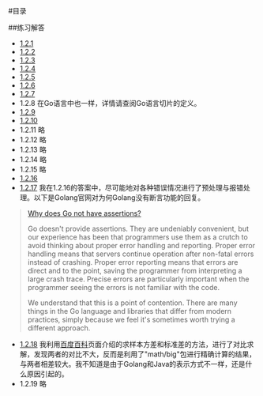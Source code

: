 #目录

##练习解答
* [1.2.1](./1.2.1/main.go)
* [1.2.2](./1.2.2/main.go)
* [1.2.3](./1.2.3/main.go)
* [1.2.4](./1.2.4/main.go)
* [1.2.5](./1.2.5/main.go)
* [1.2.6](./1.2.6/main.go)
* [1.2.7](./1.2.7/main.go)
* 1.2.8 在Go语言中也一样，详情请查阅Go语言切片的定义。
* [1.2.9](./1.2.9/main.go)
* [1.2.10](./1.2.10/main.go)
* 1.2.11 略
* 1.2.12 略
* 1.2.13 略
* 1.2.14 略
* 1.2.15 略
* [1.2.16](./1.2.16/main.go)
* [1.2.17](./1.2.16/main.go) 我在1.2.16的答案中，尽可能地对各种错误情况进行了预处理与报错处理。以下是Golang官网对为何Golang没有断言功能的回复。

>[Why does Go not have assertions?](https://golang.org/doc/faq#assertions)
>
>Go doesn't provide assertions. They are undeniably convenient, but our experience has been that programmers use them as a crutch to avoid thinking about proper error handling and reporting. Proper error handling means that servers continue operation after non-fatal errors instead of crashing. Proper error reporting means that errors are direct and to the point, saving the programmer from interpreting a large crash trace. Precise errors are particularly important when the programmer seeing the errors is not familiar with the code.
>
>We understand that this is a point of contention. There are many things in the Go language and libraries that differ from modern practices, simply because we feel it's sometimes worth trying a different approach.
* [1.2.18](./1.2.18/main.go) 我利用[百度百科](http://baike.baidu.com/item/%E6%A0%87%E5%87%86%E5%81%8F%E5%B7%AE)页面介绍的求样本方差和标准差的方法，进行了对比求解，发现两者的对比不大，反而是利用了"math/big"包进行精确计算的结果，与两者相差较大。我不知道是由于Golang和Java的表示方式不一样，还是什么原因引起的。
* 1.2.19 略
